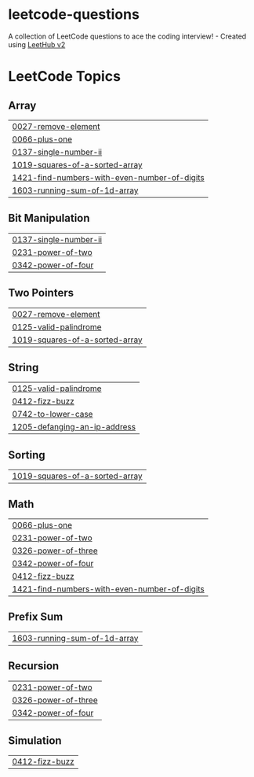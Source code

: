 # leetcode-questions
A collection of LeetCode questions to ace the coding interview! - Created using [LeetHub v2](https://github.com/arunbhardwaj/LeetHub-2.0)

<!---LeetCode Topics Start-->
# LeetCode Topics
## Array
|  |
| ------- |
| [0027-remove-element](https://github.com/mrjasil/leetcode-questions/tree/master/0027-remove-element) |
| [0066-plus-one](https://github.com/mrjasil/leetcode-questions/tree/master/0066-plus-one) |
| [0137-single-number-ii](https://github.com/mrjasil/leetcode-questions/tree/master/0137-single-number-ii) |
| [1019-squares-of-a-sorted-array](https://github.com/mrjasil/leetcode-questions/tree/master/1019-squares-of-a-sorted-array) |
| [1421-find-numbers-with-even-number-of-digits](https://github.com/mrjasil/leetcode-questions/tree/master/1421-find-numbers-with-even-number-of-digits) |
| [1603-running-sum-of-1d-array](https://github.com/mrjasil/leetcode-questions/tree/master/1603-running-sum-of-1d-array) |
## Bit Manipulation
|  |
| ------- |
| [0137-single-number-ii](https://github.com/mrjasil/leetcode-questions/tree/master/0137-single-number-ii) |
| [0231-power-of-two](https://github.com/mrjasil/leetcode-questions/tree/master/0231-power-of-two) |
| [0342-power-of-four](https://github.com/mrjasil/leetcode-questions/tree/master/0342-power-of-four) |
## Two Pointers
|  |
| ------- |
| [0027-remove-element](https://github.com/mrjasil/leetcode-questions/tree/master/0027-remove-element) |
| [0125-valid-palindrome](https://github.com/mrjasil/leetcode-questions/tree/master/0125-valid-palindrome) |
| [1019-squares-of-a-sorted-array](https://github.com/mrjasil/leetcode-questions/tree/master/1019-squares-of-a-sorted-array) |
## String
|  |
| ------- |
| [0125-valid-palindrome](https://github.com/mrjasil/leetcode-questions/tree/master/0125-valid-palindrome) |
| [0412-fizz-buzz](https://github.com/mrjasil/leetcode-questions/tree/master/0412-fizz-buzz) |
| [0742-to-lower-case](https://github.com/mrjasil/leetcode-questions/tree/master/0742-to-lower-case) |
| [1205-defanging-an-ip-address](https://github.com/mrjasil/leetcode-questions/tree/master/1205-defanging-an-ip-address) |
## Sorting
|  |
| ------- |
| [1019-squares-of-a-sorted-array](https://github.com/mrjasil/leetcode-questions/tree/master/1019-squares-of-a-sorted-array) |
## Math
|  |
| ------- |
| [0066-plus-one](https://github.com/mrjasil/leetcode-questions/tree/master/0066-plus-one) |
| [0231-power-of-two](https://github.com/mrjasil/leetcode-questions/tree/master/0231-power-of-two) |
| [0326-power-of-three](https://github.com/mrjasil/leetcode-questions/tree/master/0326-power-of-three) |
| [0342-power-of-four](https://github.com/mrjasil/leetcode-questions/tree/master/0342-power-of-four) |
| [0412-fizz-buzz](https://github.com/mrjasil/leetcode-questions/tree/master/0412-fizz-buzz) |
| [1421-find-numbers-with-even-number-of-digits](https://github.com/mrjasil/leetcode-questions/tree/master/1421-find-numbers-with-even-number-of-digits) |
## Prefix Sum
|  |
| ------- |
| [1603-running-sum-of-1d-array](https://github.com/mrjasil/leetcode-questions/tree/master/1603-running-sum-of-1d-array) |
## Recursion
|  |
| ------- |
| [0231-power-of-two](https://github.com/mrjasil/leetcode-questions/tree/master/0231-power-of-two) |
| [0326-power-of-three](https://github.com/mrjasil/leetcode-questions/tree/master/0326-power-of-three) |
| [0342-power-of-four](https://github.com/mrjasil/leetcode-questions/tree/master/0342-power-of-four) |
## Simulation
|  |
| ------- |
| [0412-fizz-buzz](https://github.com/mrjasil/leetcode-questions/tree/master/0412-fizz-buzz) |
<!---LeetCode Topics End-->